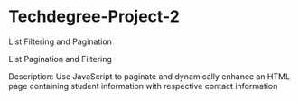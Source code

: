 # Techdegree-Project-2
 List Filtering and Pagination

List Pagination and Filtering

Description: Use JavaScript to paginate and dynamically enhance an HTML page containing student information with respective contact information
